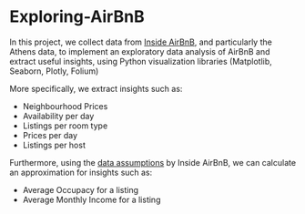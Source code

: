 # Exploring-AirBnB

In this project, we collect data from [Inside AirBnB](https://insideairbnb.com/get-the-data/), and particularly the Athens data, to implement an exploratory data analysis of AirBnB and extract useful insights, using Python visualization libraries (Matplotlib, Seaborn, Plotly, Folium) 

More specifically, we extract insights such as:
* Neighbourhood Prices
* Availability per day
* Listings per room type
* Prices per day
* Listings per host

Furthermore, using the [data assumptions](https://insideairbnb.com/data-assumptions/) by Inside AirBnB, we can calculate an approximation for insights such as:
* Average Occupacy for a listing
* Average Monthly Income for a listing

  
